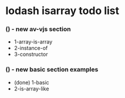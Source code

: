 # lodash isarray todo list

### () - new av-vjs section
* 1-array-is-array
* 2-instance-of
* 3-constructor

### () - new basic section examples
* (done) 1-basic
* 2-is-array-like